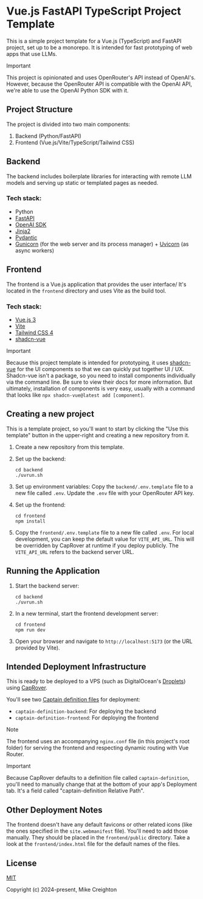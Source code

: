 # Vue.js FastAPI TypeScript Project Template

This is a simple project template for a Vue.js (TypeScript) and FastAPI project, set up to be a monorepo. It is intended for fast prototyping of web apps that use LLMs.

> [!IMPORTANT]
> This project is opinionated and uses OpenRouter's API instead of OpenAI's. However, because the OpenRouter API is compatible with the OpenAI API, we're able to use the OpenAI Python SDK with it.

## Project Structure

The project is divided into two main components:

1. Backend (Python/FastAPI)
2. Frontend (Vue.js/Vite/TypeScript/Tailwind CSS)

## Backend

The backend includes boilerplate libraries for interacting with remote LLM models and serving up static or templated pages as needed.

### Tech stack:

- Python
- [FastAPI](https://fastapi.tiangolo.com/)
- [OpenAI SDK](https://github.com/openai/openai-python)
- [Jinja2](https://jinja.palletsprojects.com/en/stable/)
- [Pydantic](https://docs.pydantic.dev/)
- [Gunicorn](https://gunicorn.org/) (for the web server and its process manager) + [Uvicorn](https://www.uvicorn.org/) (as async workers)

## Frontend

The frontend is a Vue.js application that provides the user interface/ It's located in the `frontend` directory and uses Vite as the build tool.

### Tech stack:

- [Vue.js 3](https://vuejs.org/)
- [Vite](https://vite.dev/)
- [Tailwind CSS 4](https://tailwindcss.com/)
- [shadcn-vue](https://www.shadcn-vue.com/)

> [!IMPORTANT]
> Because this project template is intended for prototyping, it uses [shadcn-vue](https://www.shadcn-vue.com/) for the UI components so that we can quickly put together UI / UX. Shadcn-vue isn't a package, so you need to install components individually via the command line. Be sure to view their docs for more information. But ultimately, installation of components is very easy, usually with a command that looks like `npx shadcn-vue@latest add [component]`.

## Creating a new project

This is a template project, so you'll want to start by clicking the "Use this template" button in the upper-right and creating a new repository from it.

1. Create a new repository from this template.

2. Set up the backend:
   ```
   cd backend
   ./uvrun.sh
   ```

3. Set up environment variables:
   Copy the `backend/.env.template` file to a new file called `.env`. Update the `.env` file with your OpenRouter API key.

4. Set up the frontend:
   ```
   cd frontend
   npm install
   ```

5. Copy the `frontend/.env.template` file to a new file called `.env`. For local development, you can keep the default value for `VITE_API_URL`. This will be overridden by CapRover at runtime if you deploy publicly. The `VITE_API_URL` refers to the backend server URL.

## Running the Application

1. Start the backend server:
   ```
   cd backend
   ./uvrun.sh
   ```

2. In a new terminal, start the frontend development server:
   ```
   cd frontend
   npm run dev
   ```

3. Open your browser and navigate to `http://localhost:5173` (or the URL provided by Vite).


## Intended Deployment Infrastructure

This is ready to be deployed to a VPS (such as DigitalOcean's [Droplets](https://www.digitalocean.com/products/droplets)) using [CapRover](https://caprover.com/).

You'll see two [Captain definition files](https://caprover.com/docs/captain-definition-file.html) for deployment:

- `captain-definition-backend`: For deploying the backend
- `captain-definition-frontend`: For deploying the frontend

> [!NOTE]
> The frontend uses an accompanying `nginx.conf` file (in this project's root folder) for serving the frontend and respecting dynamic routing with Vue Router. 

> [!IMPORTANT]
> Because CapRover defaults to a definition file called `captain-definition`, you'll need to manually change that at the bottom of your app's Deployment tab. It's a field called "captain-definition Relative Path".

## Other Deployment Notes

The frontend doesn't have any default favicons or other related icons (like the ones specified in the `site.webmanifest` file). You'll need to add those manually. They should be placed in the `frontend/public` directory. Take a look at the `frontend/index.html` file for the default names of the files.

## License

[MIT](https://opensource.org/licenses/MIT)

Copyright (c) 2024-present, Mike Creighton
